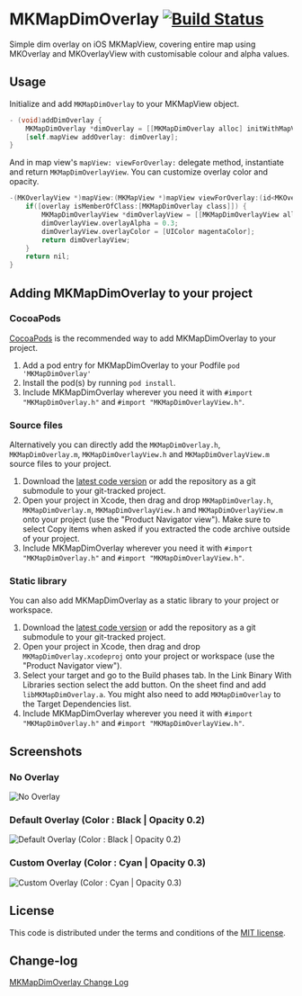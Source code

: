 # MKMapDimOverlay [![Build Status](https://travis-ci.org/lukya/MKMapDimOverlay.svg?branch=master)](https://travis-ci.org/lukya/MKMapDimOverlay)

Simple dim overlay on iOS MKMapView, covering entire map using MKOverlay and MKOverlayView with customisable colour and alpha values.

## Usage

Initialize and add `MKMapDimOverlay` to your MKMapView object.

```objective-c
- (void)addDimOverlay {
	MKMapDimOverlay *dimOverlay = [[MKMapDimOverlay alloc] initWithMapView:self.mapView];
	[self.mapView addOverlay: dimOverlay];
}
```

And in map view's `mapView: viewForOverlay:` delegate method, instantiate and return `MKMapDimOverlayView`. You can customize overlay color and opacity.

```objective-c
-(MKOverlayView *)mapView:(MKMapView *)mapView viewForOverlay:(id<MKOverlay>)overlay {
	if([overlay isMemberOfClass:[MKMapDimOverlay class]]) {
		MKMapDimOverlayView *dimOverlayView = [[MKMapDimOverlayView alloc] initWithOverlay:overlay];
		dimOverlayView.overlayAlpha = 0.3;
		dimOverlayView.overlayColor = [UIColor magentaColor];
		return dimOverlayView;
	}
	return nil;
}
```

## Adding MKMapDimOverlay to your project

### CocoaPods

[CocoaPods](http://cocoapods.org) is the recommended way to add MKMapDimOverlay to your project.

1. Add a pod entry for MKMapDimOverlay to your Podfile `pod 'MKMapDimOverlay'`
2. Install the pod(s) by running `pod install`.
3. Include MKMapDimOverlay wherever you need it with `#import "MKMapDimOverlay.h"` and `#import "MKMapDimOverlayView.h"`.

### Source files

Alternatively you can directly add the `MKMapDimOverlay.h`, `MKMapDimOverlay.m`, `MKMapDimOverlayView.h` and `MKMapDimOverlayView.m` source files to your project.

1. Download the [latest code version](https://github.com/lukya/MKMapDimOverlay/archive/master.zip) or add the repository as a git submodule to your git-tracked project. 
2. Open your project in Xcode, then drag and drop `MKMapDimOverlay.h`, `MKMapDimOverlay.m`, `MKMapDimOverlayView.h` and `MKMapDimOverlayView.m` onto your project (use the "Product Navigator view"). Make sure to select Copy items when asked if you extracted the code archive outside of your project. 
3. Include MKMapDimOverlay wherever you need it with `#import "MKMapDimOverlay.h"` and `#import "MKMapDimOverlayView.h"`.

### Static library

You can also add MKMapDimOverlay as a static library to your project or workspace. 

1. Download the [latest code version](https://github.com/lukya/MKMapDimOverlay/archive/master.zip) or add the repository as a git submodule to your git-tracked project. 
2. Open your project in Xcode, then drag and drop `MKMapDimOverlay.xcodeproj` onto your project or workspace (use the "Product Navigator view"). 
3. Select your target and go to the Build phases tab. In the Link Binary With Libraries section select the add button. On the sheet find and add `libMKMapDimOverlay.a`. You might also need to add `MKMapDimOverlay` to the Target Dependencies list. 
3. Include MKMapDimOverlay wherever you need it with `#import "MKMapDimOverlay.h"` and `#import "MKMapDimOverlayView.h"`.


## Screenshots
### No Overlay
![No Overlay](/Screenshots/NoOverlay.png)

### Default Overlay (Color : Black | Opacity 0.2)
![Default Overlay (Color : Black | Opacity 0.2)](/Screenshots/DefaultOverlay.png)

### Custom Overlay (Color : Cyan | Opacity 0.3)
![Custom Overlay (Color : Cyan | Opacity 0.3)](/Screenshots/CustomOverlay.png)


## License

This code is distributed under the terms and conditions of the [MIT license](LICENSE). 

## Change-log

[MKMapDimOverlay Change Log](https://github.com/lukya/MKMapDimOverlay/wiki/Change-Log)

